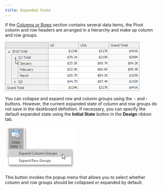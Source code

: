```yaml
---
title: Expanded State
---
```

If the [Columns or Rows](../../../../../dashboard-for-desktop/articles/dashboard-designer/designing-dashboard-items/pivot/providing-data.md) section contains several data items, the Pivot column and row headers are arranged in a hierarchy and make up column and row groups.

![Pivot_Layout_ExpandCollapseGroups](../../../../images/Img20151.png)

You can collapse and expand row and column groups using the ![Pivot_Layout_ExpandCollapse_DownArrow](../../../../images/Img20154.png) and ![Pivot_Layout_ExpandCollapse_UpArrow](../../../../images/Img20155.png) buttons. However, the current expanded state of column and row groups do not save in the dashboard definition. If necessary, you can specify the default expanded state using the **Initial State** button in the **Design** ribbon tab.

![Pivot_ExpandedState_Ribbon](../../../../images/Img128430.png)

This button invokes the popup menu that allows you to select whether column and row groups should be collapsed or expanded by default.